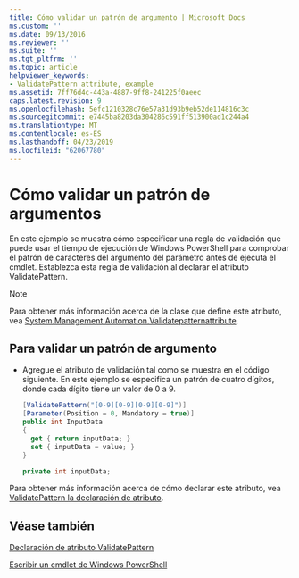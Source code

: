 ```yaml
---
title: Cómo validar un patrón de argumento | Microsoft Docs
ms.custom: ''
ms.date: 09/13/2016
ms.reviewer: ''
ms.suite: ''
ms.tgt_pltfrm: ''
ms.topic: article
helpviewer_keywords:
- ValidatePattern attribute, example
ms.assetid: 7ff76d4c-443a-4887-9ff8-241225f0aeec
caps.latest.revision: 9
ms.openlocfilehash: 5efc1210328c76e57a31d93b9eb52de114816c3c
ms.sourcegitcommit: e7445ba8203da304286c591ff513900ad1c244a4
ms.translationtype: MT
ms.contentlocale: es-ES
ms.lasthandoff: 04/23/2019
ms.locfileid: "62067780"
---
```

# <a name="how-to-validate-an-argument-pattern"></a>Cómo validar un patrón de argumentos

En este ejemplo se muestra cómo especificar una regla de validación que puede usar el tiempo de ejecución de Windows PowerShell para comprobar el patrón de caracteres del argumento del parámetro antes de ejecuta el cmdlet. Establezca esta regla de validación al declarar el atributo ValidatePattern.

> [!NOTE]
> Para obtener más información acerca de la clase que define este atributo, vea [System.Management.Automation.Validatepatternattribute](/dotnet/api/System.Management.Automation.ValidatePatternAttribute).

## <a name="to-validate-an-argument-pattern"></a>Para validar un patrón de argumento

- Agregue el atributo de validación tal como se muestra en el código siguiente. En este ejemplo se especifica un patrón de cuatro dígitos, donde cada dígito tiene un valor de 0 a 9.

    ```csharp
    [ValidatePattern("[0-9][0-9][0-9][0-9]")]
    [Parameter(Position = 0, Mandatory = true)]
    public int InputData
    {
      get { return inputData; }
      set { inputData = value; }
    }

    private int inputData;
    ```

Para obtener más información acerca de cómo declarar este atributo, vea [ValidatePattern la declaración de atributo](./validatepattern-attribute-declaration.md).

## <a name="see-also"></a>Véase también

[Declaración de atributo ValidatePattern](./validatepattern-attribute-declaration.md)

[Escribir un cmdlet de Windows PowerShell](./writing-a-windows-powershell-cmdlet.md)
